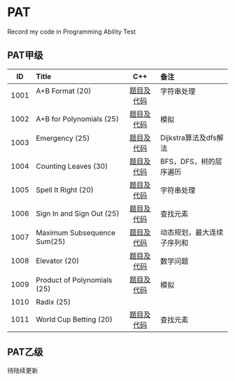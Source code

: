 # PAT
Record my code in Programming Ability Test

## PAT甲级

|  ID  | Title                               |                C++                | 备注                       |
| :--: | :---------------------------------- | :--------------------------------------: | :----------------------- |
| 1001 | A+B Format (20)                     | [题目及代码](https://github.com/hushhw/PAT/blob/master/PAT%E7%94%B2%E7%BA%A7/1001.%20A%2BB%20Format%20(20).cpp) | 字符串处理                    |
| 1002 | A+B for Polynomials (25)            | [题目及代码](https://github.com/hushhw/PAT/blob/master/PAT%E7%94%B2%E7%BA%A7/1002.%20A%2BB%20for%20Polynomials%20(25).cpp) | 模拟                       |
| 1003 | Emergency (25)                      | [题目及代码](https://github.com/hushhw/PAT/blob/master/PAT%E7%94%B2%E7%BA%A7/1003.%20Emergency%20(25).cpp) | Dijkstra算法及dfs解法         |
| 1004 | Counting Leaves (30)                | [题目及代码](https://github.com/hushhw/PAT/blob/master/PAT%E7%94%B2%E7%BA%A7/1004.%20Counting%20Leaves%20(30).cpp) | BFS，DFS，树的层序遍历           |
| 1005 | Spell It Right (20)                 | [题目及代码](https://github.com/hushhw/PAT/blob/master/PAT%E7%94%B2%E7%BA%A7/1005.%20Spell%20It%20Right%20(20).cpp) | 字符串处理                    |
| 1006 | Sign In and Sign Out (25)           | [题目及代码](https://github.com/hushhw/PAT/blob/master/PAT%E7%94%B2%E7%BA%A7/1006.%20Sign%20In%20and%20Sign%20Out%20(25).cpp) | 查找元素                     |
| 1007 | Maximum Subsequence Sum(25)         | [题目及代码](https://github.com/hushhw/PAT/blob/master/PAT%E7%94%B2%E7%BA%A7/1006.%20Sign%20In%20and%20Sign%20Out%20(25).cpp) | 动态规划，最大连续子序列和            |
| 1008 | Elevator (20)                       | [题目及代码](https://github.com/hushhw/PAT/blob/master/PAT%E7%94%B2%E7%BA%A7/1008.%20Elevator%20(20).cpp) | 数学问题                     |
| 1009 | Product of Polynomials (25)         | [题目及代码](https://github.com/hushhw/PAT/blob/master/PAT%E7%94%B2%E7%BA%A7/1009.%20Product%20of%20Polynomials%20(25).cpp) | 模拟                       |
| 1010 | Radix (25)                          |                                                |                           |
| 1011 | World Cup Betting (20)              | [题目及代码](https://github.com/hushhw/PAT/blob/master/PAT%E7%94%B2%E7%BA%A7/1011.%20World%20Cup%20Betting%20(20).cpp) | 查找元素                     |

## PAT乙级
待陆续更新
